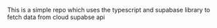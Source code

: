 This is a simple repo which uses the typescript and supabase library to fetch data from cloud supabse api
